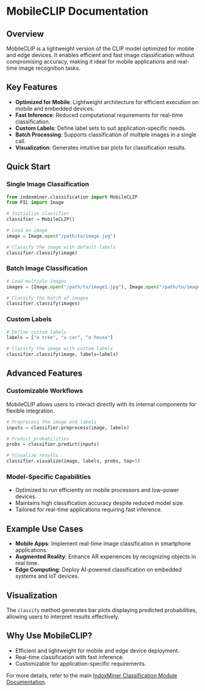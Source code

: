 # MobileCLIP Documentation

## Overview

MobileCLIP is a lightweight version of the CLIP model optimized for mobile and edge devices. It enables efficient and fast image classification without compromising accuracy, making it ideal for mobile applications and real-time image recognition tasks.

## Key Features

- **Optimized for Mobile**: Lightweight architecture for efficient execution on mobile and embedded devices.
- **Fast Inference**: Reduced computational requirements for real-time classification.
- **Custom Labels**: Define label sets to suit application-specific needs.
- **Batch Processing**: Supports classification of multiple images in a single call.
- **Visualization**: Generates intuitive bar plots for classification results.

## Quick Start

### Single Image Classification

```python
from indoxminer.classification import MobileCLIP
from PIL import Image

# Initialize classifier
classifier = MobileCLIP()

# Load an image
image = Image.open("/path/to/image.jpg")

# Classify the image with default labels
classifier.classify(image)
```

### Batch Image Classification

```python
# Load multiple images
images = [Image.open("/path/to/image1.jpg"), Image.open("/path/to/image2.jpg")]

# Classify the batch of images
classifier.classify(images)
```

### Custom Labels

```python
# Define custom labels
labels = ["a tree", "a car", "a house"]

# Classify the image with custom labels
classifier.classify(image, labels=labels)
```

## Advanced Features

### Customizable Workflows

MobileCLIP allows users to interact directly with its internal components for flexible integration.

```python
# Preprocess the image and labels
inputs = classifier.preprocess(image, labels)

# Predict probabilities
probs = classifier.predict(inputs)

# Visualize results
classifier.visualize(image, labels, probs, top=5)
```

### Model-Specific Capabilities

- Optimized to run efficiently on mobile processors and low-power devices.
- Maintains high classification accuracy despite reduced model size.
- Tailored for real-time applications requiring fast inference.

## Example Use Cases

- **Mobile Apps**: Implement real-time image classification in smartphone applications.
- **Augmented Reality**: Enhance AR experiences by recognizing objects in real time.
- **Edge Computing**: Deploy AI-powered classification on embedded systems and IoT devices.

## Visualization

The `classify` method generates bar plots displaying predicted probabilities, allowing users to interpret results effectively.

## Why Use MobileCLIP?

- Efficient and lightweight for mobile and edge device deployment.
- Real-time classification with fast inference.
- Customizable for application-specific requirements.

For more details, refer to the main [IndoxMiner Classification Module Documentation](./Classification_Module.md).

